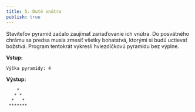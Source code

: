 ```yaml
---
title: 5. Duté vnútro
publish: true
---
```


Staviteľov pyramíd začalo zaujímať zariaďovanie ich vnútra. Do posvätného chrámu sa predsa musia zmesiť všetky bohatstvá, ktorými si budú uctievať božstvá. Program tentokrát vykreslí hviezdičkovú pyramídu bez výplne.

**Vstup:**
```
Výška pyramídy: 4
```

**Výstup:**
```
    *
   * *
  *   *
 *******
```
